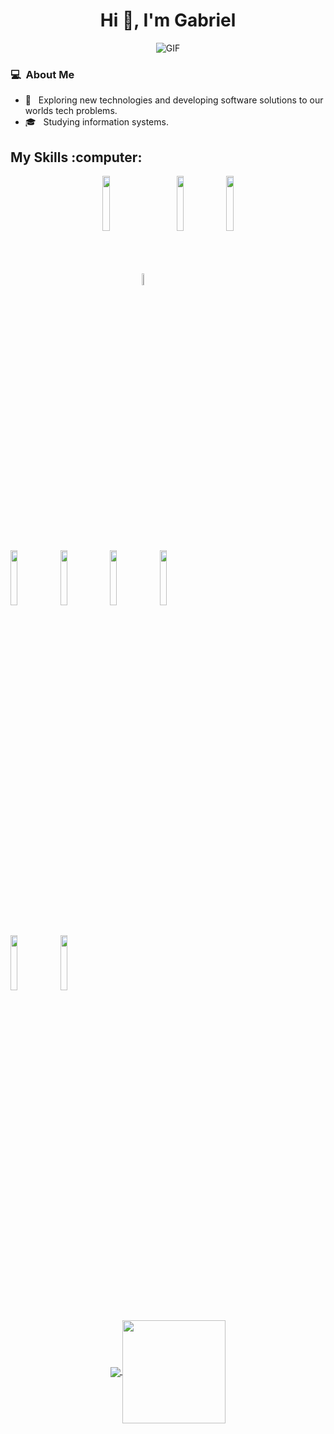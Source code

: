 
 <div align = "center">
  <h1 align="center" >Hi 👋, I'm Gabriel </h1>
  <img align='middle' alt="GIF" src="https://i.pinimg.com/originals/e4/26/70/e426702edf874b181aced1e2fa5c6cde.gif" />
 </div>


<h3> 💻 &nbsp;About Me </h3>

- 🤔 &nbsp; Exploring new technologies and developing software solutions to our worlds tech problems.
- 🎓 &nbsp; Studying information systems.

<h2>My Skills :computer:</h2>
 <p align="center">
  <code><img align="center" width="15%" src="https://www.vectorlogo.zone/logos/w3_html5/w3_html5-ar21.svg" ></code>
  <code><img align="center" width="7%" src="https://raw.githubusercontent.com/gilbarbara/logos/febeadf1e00d13280605d6f571cea949713963f8/logos/css-3.svg" ></code>
  <code><img align="center" width="15%" src="https://www.vectorlogo.zone/logos/javascript/javascript-ar21.svg"></code>
  <code><img align="center" width="15%" src="https://www.vectorlogo.zone/logos/getbootstrap/getbootstrap-ar21.svg"></code>

  
  
  <br />
  
  <code><img align="center" width="15%" src="https://www.vectorlogo.zone/logos/php/php-ar21.svg" ></code>
  <code><img align="center" width="15%" src="https://www.vectorlogo.zone/logos/jquery/jquery-ar21.svg" ></code>
  <code><img align="center" width="15%" src="https://www.vectorlogo.zone/logos/postgresql/postgresql-ar21.svg"></code>
  <code><img align="center" width="15%" src="https://www.vectorlogo.zone/logos/mysql/mysql-ar21.svg"></code>
  
  <br />
  <code><img align="center" width="15%" src="https://www.vectorlogo.zone/logos/java/java-ar21.svg" ></code>
  <code><img align="center" width="15%" src="https://www.vectorlogo.zone/logos/trello/trello-ar21.svg" ></code>
  
  <br />
 
 
 <br>
  
  <p align="center">
  <a href="https://github.com/gabrielferreira0/github-readme-stats">
    <img
      align="center"
      src="https://github-readme-stats.vercel.app/api/top-langs/?username=gabrielferreira0&layout=compact&&title_color=ffffff&icon_color=2A75CF&text_color=daf7dc&bg_color=191919"
    />
  </a>
  <a href="https://github.com/gabrielferreira0/github-readme-stats">
    <img
      align="center"
      height="165"
      src="https://github-readme-stats.vercel.app/api?username=gabrielferreira0&show_icons=true&hide_border_color=ffffff&theme=radical"
    />
  </a>
</p>


  
  
 </p>

<!--
**gabrielferreira0/gabrielferreira0** is a ✨ _special_ ✨ repository because its `README.md` (this file) appears on your GitHub profile.

-->
